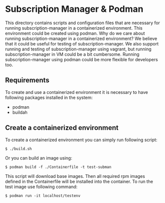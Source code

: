 Subscription Manager & Podman
=============================

This directory contains scripts and configuration files that are necessary for running
subscription-manager in a containerized environment. This environment could be created
using podman. Why do we care about running subscription-manager in a containerized
environment? We believe that it could be useful for testing of subscription-manager.
We also support running and testing of subscription-manager using vagrant, but running
subscription-manager in VM could be a bit cumbersome. Running subscription-manager
using podman could be more flexible for developers too.

Requirements
------------

To create and use a containerized environment it is necessary to have following packages
installed in the system:

 * podman
 * buildah

Create a containerized environment
----------------------------------

To create a containerized environment you can simply run following script:

    $ ./build.sh

Or you can build an image using:

    $ podman build -f ./Containerfile -t test-subman

This script will download base images. Then all required rpm images defined in the Containerfile
will be installed into the container. To run the test image use following command:

    $ podman run -it localhost/testenv